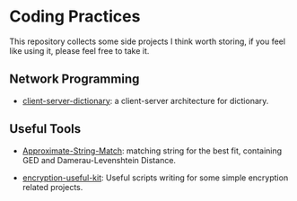 # Coding Practices

This repository collects some side projects I think worth storing, if you feel like using it, please feel free to take it.

## Network Programming

- [client-server-dictionary](https://github.com/happyren/coding-practice/tree/master/client-server-dictionary): a client-server architecture for dictionary. 
## Useful Tools

- [Approximate-String-Match](https://github.com/happyren/coding-practice/tree/master/Approximate-String-Match): matching string for the best fit, containing GED and Damerau-Levenshtein Distance. 

- [encryption-useful-kit](https://github.com/happyren/coding-practice/tree/master/encryption-useful-kit): Useful scripts writing for some simple encryption related projects.
